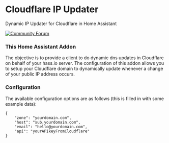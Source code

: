 # Cloudflare IP Updater
Dynamic IP Updater for Cloudflare in Home Assistant

[![Community Forum][forum-shield]][forum]


### This Home Assistant Addon

The objective is to provide a client to do dynamic dns updates in Cloudflare on behalf of your hass.io server. The configuration of this addon allows you to setup your Cloudflare domain to dynamically update whenever a change of your public IP address occurs.

### Configuration

The available configuration options are as follows (this is filled in with some example data):

```
{
    "zone": "yourdomain.com",
    "host": "sub.yourdomain.com",
    "email": "hello@yourdomain.com",
    "api": "yourAPIkeyFromCloudflare"
}
```

[forum-shield]: https://img.shields.io/badge/community-forum-brightgreen.svg
[forum]: https://community.home-assistant.io/t/hass-io-addon-dynamic-ip-updater-for-cloudflare/122580
